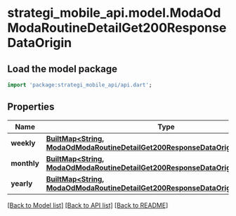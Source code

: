 # strategi_mobile_api.model.ModaOdModaRoutineDetailGet200ResponseDataOrigin

## Load the model package
```dart
import 'package:strategi_mobile_api/api.dart';
```

## Properties
Name | Type | Description | Notes
------------ | ------------- | ------------- | -------------
**weekly** | [**BuiltMap&lt;String, ModaOdModaRoutineDetailGet200ResponseDataOriginWeeklyValue&gt;**](ModaOdModaRoutineDetailGet200ResponseDataOriginWeeklyValue.md) |  | [optional] 
**monthly** | [**BuiltMap&lt;String, ModaOdModaRoutineDetailGet200ResponseDataOriginWeeklyValue&gt;**](ModaOdModaRoutineDetailGet200ResponseDataOriginWeeklyValue.md) |  | [optional] 
**yearly** | [**BuiltMap&lt;String, ModaOdModaRoutineDetailGet200ResponseDataOriginWeeklyValue&gt;**](ModaOdModaRoutineDetailGet200ResponseDataOriginWeeklyValue.md) |  | [optional] 

[[Back to Model list]](../README.md#documentation-for-models) [[Back to API list]](../README.md#documentation-for-api-endpoints) [[Back to README]](../README.md)


